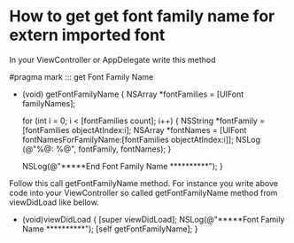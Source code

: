 # How to get get font family name for extern imported font

In your ViewController or AppDelegate write this method


#pragma mark ::: get Font Family Name
- (void) getFontFamilyName
{
    NSArray *fontFamilies = [UIFont familyNames];
    
    for (int i = 0; i < [fontFamilies count]; i++)
    {
        NSString *fontFamily = [fontFamilies objectAtIndex:i];
        NSArray *fontNames = [UIFont fontNamesForFamilyName:[fontFamilies objectAtIndex:i]];
        NSLog (@"%@: %@", fontFamily, fontNames);
    }
    
     NSLog(@"*****End Font Family Name **********");
}

Follow this call getFontFamilyName method. For instance you write above code into your ViewController so called getFontFamilyName method 
from viewDidLoad like bellow.

- (void)viewDidLoad
{
    [super viewDidLoad];
    NSLog(@"*****Font Family Name **********");
    [self getFontFamilyName];
}
